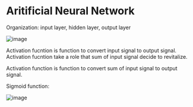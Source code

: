 # Aritificial Neural Network


Organization: input layer, hidden layer, output layer

![image](https://user-images.githubusercontent.com/84608929/146541000-c7d2f67f-77d9-4699-a307-af146b734b45.png)

Activation fucntion is function to convert input signal to output signal. Activation fucntion take a role that sum of input signal decide to revitalize.

Activation function is function to convert sum of input signal to output signal.

Sigmoid function: 

![image](https://user-images.githubusercontent.com/84608929/147082916-ed0260ca-6ced-4b34-bc91-4c7564a94e26.png)

